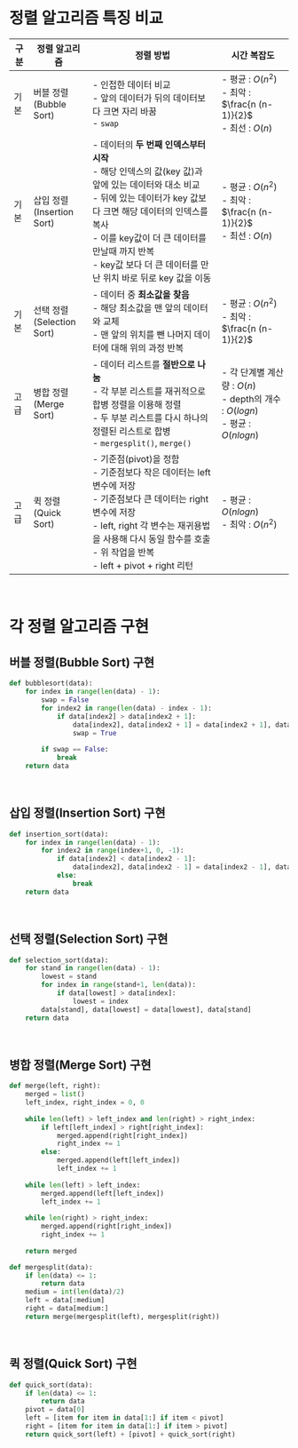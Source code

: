 # 정렬 알고리즘 특징 비교

| 구분 | 정렬 알고리즘                   | 정렬 방법                                                    | 시간 복잡도                                                  |
| ---- | ------------------------------- | ------------------------------------------------------------ | ------------------------------------------------------------ |
| 기본 | 버블 정렬<br />(Bubble Sort)    | - 인접한 데이터 비교<br />- 앞의 데이터가 뒤의 데이터보다 크면 자리 바꿈<br />- `swap` | - 평균 : $O(n^2)$<br />- 최악 : $\frac{n (n-1)}{2}$<br />- 최선 : $O(n)$ |
| 기본 | 삽입 정렬<br />(Insertion Sort) | - 데이터의 **두 번째 인덱스부터 시작**<br />- 해당 인덱스의 값(key 값)과 앞에 있는 데이터와 대소 비교<br />- 뒤에 있는 데이터가 key 값보다 크면 해당 데이터의 인덱스를 복사<br />- 이를 key값이 더 큰 데이터를 만날때 까지 반복<br />- key값 보다 더 큰 데이터를 만난 위치 바로 뒤로 key 값을 이동 | - 평균 : $O(n^2)$<br />- 최악 : $\frac{n (n-1)}{2}$<br />- 최선 : $O(n)$ |
| 기본 | 선택 정렬<br />(Selection Sort) | - 데이터 중 **최소값을 찾음**<br />- 해당 최소값을 맨 앞의 데이터와 교체<br />- 맨 앞의 위치를 뺀 나머지 데이터에 대해 위의 과정 반복 | - 평균 : $O(n^2)$<br />- 최악 : $\frac{n (n-1)}{2}$          |
| 고급 | 병합 정렬<br />(Merge Sort)     | - 데이터 리스트를 **절반으로 나눔**<br />- 각 부분 리스트를 재귀적으로 합병 정렬을 이용해 정렬<br />- 두 부분 리스트를 다시 하나의 정렬된 리스트로 합병<br />- `mergesplit()`, `merge()` | - 각 단계별 계산량 : $O(n)$<br />- depth의 개수 : $O(log n)$<br />- 평균 : $O(n log n)$ |
| 고급 | 퀵 정렬<br />(Quick Sort)       | - 기준점(pivot)을 정함<br />- 기준점보다 작은 데이터는 left 변수에 저장<br />- 기준점보다 큰 데이터는 right 변수에 저장<br />- left, right 각 변수는 재귀용법을 사용해 다시 동일 함수를 호출<br />- 위 작업을 반복<br />- left + pivot + right 리턴 | - 평균 : $O(n log n)$<br />- 최악 : $O(n^2)$                 |

<br>

# 각 정렬 알고리즘 구현

## 버블 정렬(Bubble Sort) 구현

```python
def bubblesort(data):
    for index in range(len(data) - 1):
        swap = False
        for index2 in range(len(data) - index - 1):
            if data[index2] > data[index2 + 1]:
                data[index2], data[index2 + 1] = data[index2 + 1], data[index2]
                swap = True
                
        if swap == False:
            break
    return data
```

<br>

## 삽입 정렬(Insertion Sort) 구현

```python
def insertion_sort(data):
    for index in range(len(data) - 1):
        for index2 in range(index+1, 0, -1):
            if data[index2] < data[index2 - 1]:
                data[index2], data[index2 - 1] = data[index2 - 1], data[index2]
            else:
                break
    return data
```

<br>

## 선택 정렬(Selection Sort) 구현

```python
def selection_sort(data):
    for stand in range(len(data) - 1):
        lowest = stand
        for index in range(stand+1, len(data)):
            if data[lowest] > data[index]:
                lowest = index
        data[stand], data[lowest] = data[lowest], data[stand]
    return data
```

<br>

## 병합 정렬(Merge Sort) 구현

```python
def merge(left, right):
    merged = list()
    left_index, right_index = 0, 0
    
    while len(left) > left_index and len(right) > right_index:
        if left[left_index] > right[right_index]:
            merged.append(right[right_index])
            right_index += 1
        else:
            merged.append(left[left_index])
            left_index += 1
            
    while len(left) > left_index:
        merged.append(left[left_index])
        left_index += 1
        
    while len(right) > right_index:
        merged.append(right[right_index])
        right_index += 1
        
    return merged

def mergesplit(data):
    if len(data) <= 1:
        return data
    medium = int(len(data)/2)
    left = data[:medium]
    right = data[medium:]
    return merge(mergesplit(left), mergesplit(right))
```

<br>

## 퀵 정렬(Quick Sort) 구현

```python
def quick_sort(data):
    if len(data) <= 1:
        return data
    pivot = data[0]
    left = [item for item in data[1:] if item < pivot]
    right = [item for item in data[1:] if item > pivot]
    return quick_sort(left) + [pivot] + quick_sort(right)
```

<br>
